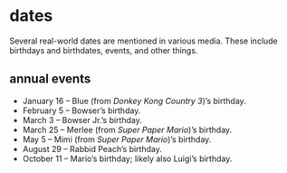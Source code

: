 # dates

Several real-world dates are mentioned in various media. These include birthdays and birthdates, events, and other things.

## annual events

* January 16 – Blue (from _Donkey Kong Country 3_)’s birthday.
* February 5 – Bowser’s birthday.
* March 3 – Bowser Jr.’s birthday.
* March 25 – Merlee (from _Super Paper Mario_)’s birthday.
* May 5 – Mimi (from _Super Paper Mario_)’s birthday.
* August 29 – Rabbid Peach’s birthday.
* October 11 – Mario’s birthday; likely also Luigi’s birthday.